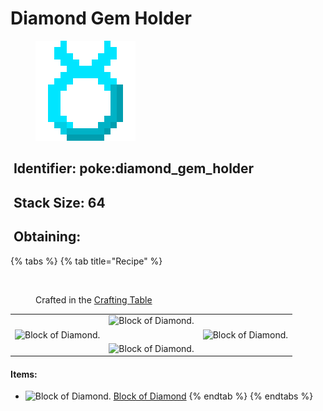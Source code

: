 # Diamond Gem Holder

<figure><img src="https://github.com/ItsMePok/PFE/blob/wikiAssets/wikiMain/diamond_holder.png?raw=true" alt=""><figcaption></figcaption></figure>

## <img src="https://minecraft.wiki/images/Name_Tag_JE2_BE2.png?cbdc1" alt="" data-size="line"> Identifier: poke:diamond\_gem\_holder <a href="#identifier" id="identifier"></a>

## <img src="https://minecraft.wiki/images/Light_Gray_Bundle_JE1_BE1.png?b552e" alt="" data-size="line"> Stack Size: 64

## <img src="https://minecraft.wiki/images/thumb/Crafting_Table_JE4_BE3.png/150px-Crafting_Table_JE4_BE3.png?5767f" alt="" data-size="line"> Obtaining:

{% tabs %}
{% tab title="Recipe" %}
<figure><img src="https://minecraft.wiki/images/thumb/Crafting_Table_JE4_BE3.png/150px-Crafting_Table_JE4_BE3.png?5767f" alt=""><figcaption><p>Crafted in the <a href="https://minecraft.wiki/w/Crafting_Table">Crafting Table</a></p></figcaption></figure>

|                                                                                                                                 |                                                                                                                                 |                                                                                                                                 |
| :-----------------------------------------------------------------------------------------------------------------------------: | :-----------------------------------------------------------------------------------------------------------------------------: | ------------------------------------------------------------------------------------------------------------------------------- |
|                                                                                                                                 | ![Block of Diamond.](https://minecraft.wiki/images/thumb/Block_of_Diamond_JE5_BE3.png/150px-Block_of_Diamond_JE5_BE3.png?542ee) |                                                                                                                                 |
| ![Block of Diamond.](https://minecraft.wiki/images/thumb/Block_of_Diamond_JE5_BE3.png/150px-Block_of_Diamond_JE5_BE3.png?542ee) |                                                                                                                                 | ![Block of Diamond.](https://minecraft.wiki/images/thumb/Block_of_Diamond_JE5_BE3.png/150px-Block_of_Diamond_JE5_BE3.png?542ee) |
|                                                                                                                                 | ![Block of Diamond.](https://minecraft.wiki/images/thumb/Block_of_Diamond_JE5_BE3.png/150px-Block_of_Diamond_JE5_BE3.png?542ee) |                                                                                                                                 |

#### Items:

* <img src="https://minecraft.wiki/images/thumb/Block_of_Diamond_JE5_BE3.png/150px-Block_of_Diamond_JE5_BE3.png?542ee" alt="Block of Diamond." data-size="line"> [Block of Diamond](https://minecraft.wiki/w/Block_of_Diamond)
{% endtab %}
{% endtabs %}
